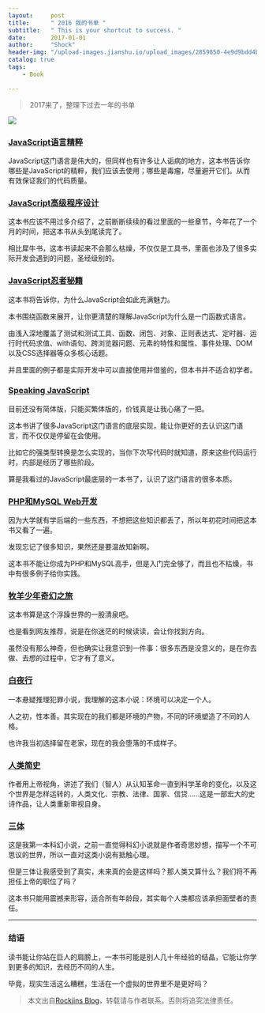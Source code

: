 ```yaml
---
layout:     post
title:      " 2016 我的书单 "
subtitle:   " This is your shortcut to success. "
date:       2017-01-01
author:     "Shock"
header-img: "/upload-images.jianshu.io/upload_images/2859850-4e9d9bdd4b9723df.jpg?imageMogr2/auto-orient/strip%7CimageView2/2/w/1240"
catalog: true
tags:
    - Book

---
```


>  2017来了，整理下过去一年的书单

![](http://upload-images.jianshu.io/upload_images/2859850-6724ead4eea09987.png?imageMogr2/auto-orient/strip%7CimageView2/2/w/1240)

### [JavaScript语言精粹](https://book.douban.com/subject/11874748/)

 JavaScript这门语言是伟大的，但同样也有许多让人诟病的地方，这本书告诉你哪些是JavaScript的精粹，我们应该去使用；哪些是毒瘤，尽量避开它们。从而有效保证我们的代码质量。

### [JavaScript高级程序设计](https://book.douban.com/subject/10546125/)

这本书应该不用过多介绍了，之前断断续续的看过里面的一些章节，今年花了一个月的时间，把这本书从头到尾读完了。

相比犀牛书，这本书读起来不会那么枯燥，不仅仅是工具书，里面也涉及了很多实际开发会遇到的问题，圣经级别的。

### [JavaScript忍者秘籍](https://book.douban.com/subject/26638316/)

这本书将告诉你，为什么JavaScript会如此充满魅力。

本书围绕函数来展开，让你更清楚的理解JavaScript为什么是一门函数式语言。

由浅入深地覆盖了测试和测试工具、函数、闭包、对象、正则表达式、定时器、运行时代码求值、with语句、跨浏览器问题、元素的特性和属性、事件处理、DOM以及CSS选择器等众多核心话题。

并且里面的例子都是实际开发中可以直接使用并借鉴的，但本书并不适合初学者。

### [Speaking JavaScript](http://speakingjs.com/es5/)

目前还没有简体版，只能买繁体版的，价钱真是让我心痛了一把。

这本书讲了很多JavaScript这门语言的底层实现，能让你更好的去认识这门语言，而不仅仅是停留在会使用。

比如它的强类型转换是怎么实现的，当你下次写代码时就知道，原来这些代码运行时，内部是经历了哪些阶段。

算是我看过的JavaScript最底层的一本书了，认识了这门语言的很多本质。

### [PHP和MySQL Web开发](https://book.douban.com/subject/3549421/)

因为大学就有学后端的一些东西，不想把这些知识都丢了，所以年初花时间把这本书又看了一遍。

发现忘记了很多知识，果然还是要温故知新啊。

这本书不能让你成为PHP和MySQL高手，但是入门完全够了，而且也不枯燥，书中有很多例子给你实践。

### [牧羊少年奇幻之旅](https://book.douban.com/subject/3608208/)

这本书算是这个浮躁世界的一股清泉吧。

也是看到网友推荐，说是在你迷茫的时候读读，会让你找到方向。

虽然没有那么神奇，但也确实让我意识到一件事：很多东西是没意义的，是在你去做、去想的过程中，它才有了意义。

### [白夜行](https://book.douban.com/subject/10554308/)

一本悬疑推理犯罪小说，我理解的这本小说：环境可以决定一个人。

人之初，性本善。其实现在的我们都是环境的产物，不同的环境塑造了不同的人格。

也许我当初选择留在老家，现在的我会堕落的不成样子。

### [人类简史](https://book.douban.com/subject/25985021/)

作者用上帝视角，讲述了我们（智人）从认知革命一直到科学革命的变化，以及这个世界是怎样运转的，人类文化、宗教、法律、国家、信贷......这是一部宏大的史诗作品，让人类重新审视自身。

### [三体](https://book.douban.com/subject/6518605/)

这是我第一本科幻小说，之前一直觉得科幻小说就是作者奇思妙想，描写一个不可思议的世界，所以一直对这类小说有抵触心理。

但是三体让我感受到了真实，未来真的会是这样吗？那人类又算什么？我们将不再担任上帝的职位了吗？

这本书只能用震撼来形容，适合所有年龄段，其实每个人类都应该承担面壁者的责任。

---

### 结语

读书能让你站在巨人的肩膀上，一本书可能是别人几十年经验的结晶，它能让你学到更多的知识，去经历不同的人生。

毕竟，现实生活这么糟糕，生活在一个虚拟的世界里不是更好吗？

> 本文出自[Rockjins Blog](https://rockjins.github.io)，转载请与作者联系。否则将追究法律责任。
